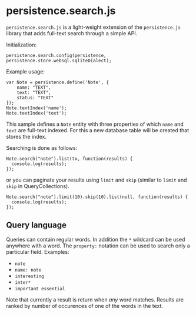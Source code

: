 persistence.search.js
==============
`persistence.search.js` is a light-weight extension of the
`persistence.js` library that adds full-text search through a simple
API.

Initialization:

    persistence.search.config(persistence, persistence.store.websql.sqliteDialect);

Example usage:

    var Note = persistence.define('Note', {
        name: "TEXT",
        text: "TEXT",
        status: "TEXT"
    });
    Note.textIndex('name');
    Note.textIndex('text');

This sample defines a `Note` entity with three properties of which
`name` and `text` are full-text indexed. For this a new database table
will be created that stores the index.

Searching is done as follows:

    Note.search("note").list(tx, function(results) {
      console.log(results);
    });

or you can paginate your results using `limit` and `skip` (similar
to `limit` and `skip` in QueryCollections).

    Note.search("note").limit(10).skip(10).list(null, function(results) {
      console.log(results);
    });

Query language
--------------

Queries can contain regular words. In addition the `*` wildcard can be
used anywhere with a word. The `property:` notation can be used to
search only a particular field. Examples:

* `note`
* `name: note`
* `interesting` 
* `inter*`
* `important essential`

Note that currently a result is return when _any_ word matches.
Results are ranked by number of occurences of one of the words in the
text.
